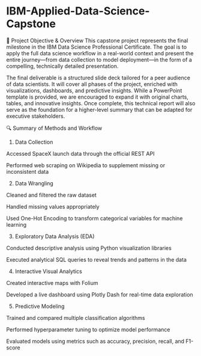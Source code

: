 # IBM-Applied-Data-Science-Capstone
🎯 Project Objective & Overview
This capstone project represents the final milestone in the IBM Data Science Professional Certificate. The goal is to apply the full data science workflow in a real-world context and present the entire journey—from data collection to model deployment—in the form of a compelling, technically detailed presentation.

The final deliverable is a structured slide deck tailored for a peer audience of data scientists. It will cover all phases of the project, enriched with visualizations, dashboards, and predictive insights. While a PowerPoint template is provided, we are encouraged to expand it with original charts, tables, and innovative insights. Once complete, this technical report will also serve as the foundation for a higher-level summary that can be adapted for executive stakeholders.

🔍 Summary of Methods and Workflow
1. Data Collection

Accessed SpaceX launch data through the official REST API

Performed web scraping on Wikipedia to supplement missing or inconsistent data

2. Data Wrangling

Cleaned and filtered the raw dataset

Handled missing values appropriately

Used One-Hot Encoding to transform categorical variables for machine learning

3. Exploratory Data Analysis (EDA)

Conducted descriptive analysis using Python visualization libraries

Executed analytical SQL queries to reveal trends and patterns in the data

4. Interactive Visual Analytics

Created interactive maps with Folium

Developed a live dashboard using Plotly Dash for real-time data exploration

5. Predictive Modeling

Trained and compared multiple classification algorithms

Performed hyperparameter tuning to optimize model performance

Evaluated models using metrics such as accuracy, precision, recall, and F1-score
